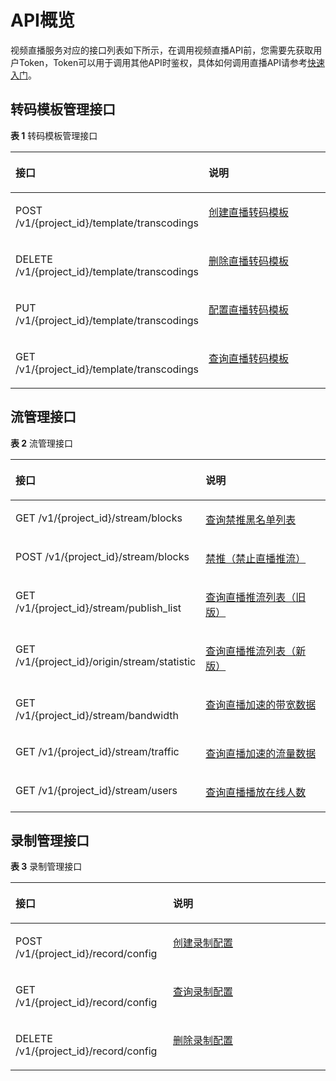 # API概览<a name="topic_live_04_overview_100015"></a>

视频直播服务对应的接口列表如下所示，在调用视频直播API前，您需要先获取用户Token，Token可以用于调用其他API时鉴权，具体如何调用直播API请参考[快速入门](创建转码模板.md)。

## 转码模板管理接口<a name="section1490691275720"></a>

**表 1**  转码模板管理接口

<a name="table182059123588"></a>
<table><thead align="left"><tr id="row1520651265819"><th class="cellrowborder" valign="top" width="50%" id="mcps1.2.3.1.1"><p id="p120881213585"><a name="p120881213585"></a><a name="p120881213585"></a>接口</p>
</th>
<th class="cellrowborder" valign="top" width="50%" id="mcps1.2.3.1.2"><p id="p520851285811"><a name="p520851285811"></a><a name="p520851285811"></a>说明</p>
</th>
</tr>
</thead>
<tbody><tr id="row162091912185820"><td class="cellrowborder" valign="top" width="50%" headers="mcps1.2.3.1.1 "><p id="p621119122585"><a name="p621119122585"></a><a name="p621119122585"></a>POST /v1/{project_id}/template/transcodings</p>
</td>
<td class="cellrowborder" valign="top" width="50%" headers="mcps1.2.3.1.2 "><p id="p32120125581"><a name="p32120125581"></a><a name="p32120125581"></a><a href="创建直播转码模板.md">创建直播转码模板</a></p>
</td>
</tr>
<tr id="row10212111285820"><td class="cellrowborder" valign="top" width="50%" headers="mcps1.2.3.1.1 "><p id="p521341265816"><a name="p521341265816"></a><a name="p521341265816"></a>DELETE /v1/{project_id}/template/transcodings</p>
</td>
<td class="cellrowborder" valign="top" width="50%" headers="mcps1.2.3.1.2 "><p id="p9215201235816"><a name="p9215201235816"></a><a name="p9215201235816"></a><a href="删除直播转码模板.md">删除直播转码模板</a></p>
</td>
</tr>
<tr id="row3216181215580"><td class="cellrowborder" valign="top" width="50%" headers="mcps1.2.3.1.1 "><p id="p18217171217581"><a name="p18217171217581"></a><a name="p18217171217581"></a>PUT /v1/{project_id}/template/transcodings</p>
</td>
<td class="cellrowborder" valign="top" width="50%" headers="mcps1.2.3.1.2 "><p id="p1721961215816"><a name="p1721961215816"></a><a name="p1721961215816"></a><a href="配置直播转码模板.md">配置直播转码模板</a></p>
</td>
</tr>
<tr id="row11219121217581"><td class="cellrowborder" valign="top" width="50%" headers="mcps1.2.3.1.1 "><p id="p9220141220583"><a name="p9220141220583"></a><a name="p9220141220583"></a>GET /v1/{project_id}/template/transcodings</p>
</td>
<td class="cellrowborder" valign="top" width="50%" headers="mcps1.2.3.1.2 "><p id="p522101215584"><a name="p522101215584"></a><a name="p522101215584"></a><a href="查询直播转码模板.md">查询直播转码模板</a></p>
</td>
</tr>
</tbody>
</table>

## 流管理接口<a name="section122718360575"></a>

**表 2**  流管理接口

<a name="table082712210581"></a>
<table><thead align="left"><tr id="row16829162285810"><th class="cellrowborder" valign="top" width="50%" id="mcps1.2.3.1.1"><p id="p1183072218581"><a name="p1183072218581"></a><a name="p1183072218581"></a>接口</p>
</th>
<th class="cellrowborder" valign="top" width="50%" id="mcps1.2.3.1.2"><p id="p48311322205815"><a name="p48311322205815"></a><a name="p48311322205815"></a>说明</p>
</th>
</tr>
</thead>
<tbody><tr id="row1087624920495"><td class="cellrowborder" valign="top" width="50%" headers="mcps1.2.3.1.1 "><p id="p98763498494"><a name="p98763498494"></a><a name="p98763498494"></a>GET /v1/{project_id}/stream/blocks</p>
</td>
<td class="cellrowborder" valign="top" width="50%" headers="mcps1.2.3.1.2 "><p id="p19876114904918"><a name="p19876114904918"></a><a name="p19876114904918"></a><a href="查询禁推黑名单列表.md">查询禁推黑名单列表</a></p>
</td>
</tr>
<tr id="row1784452213584"><td class="cellrowborder" valign="top" width="50%" headers="mcps1.2.3.1.1 "><p id="p9845722125818"><a name="p9845722125818"></a><a name="p9845722125818"></a>POST /v1/{project_id}/stream/blocks</p>
</td>
<td class="cellrowborder" valign="top" width="50%" headers="mcps1.2.3.1.2 "><p id="p18462226585"><a name="p18462226585"></a><a name="p18462226585"></a><a href="禁止直播推流.md">禁推（禁止直播推流）</a></p>
</td>
</tr>
<tr id="row0850202285812"><td class="cellrowborder" valign="top" width="50%" headers="mcps1.2.3.1.1 "><p id="p1485132235810"><a name="p1485132235810"></a><a name="p1485132235810"></a>GET /v1/{project_id}/stream/publish_list</p>
</td>
<td class="cellrowborder" valign="top" width="50%" headers="mcps1.2.3.1.2 "><p id="p26771514111917"><a name="p26771514111917"></a><a name="p26771514111917"></a><a href="查询直播推流列表（旧版）.md">查询直播推流列表（旧版）</a></p>
</td>
</tr>
<tr id="row54941555185111"><td class="cellrowborder" valign="top" width="50%" headers="mcps1.2.3.1.1 "><p id="p16264526528"><a name="p16264526528"></a><a name="p16264526528"></a>GET /v1/{project_id}/origin/stream/statistic</p>
</td>
<td class="cellrowborder" valign="top" width="50%" headers="mcps1.2.3.1.2 "><p id="p249565511513"><a name="p249565511513"></a><a name="p249565511513"></a><a href="查询直播推流列表（新版）.md">查询直播推流列表（新版）</a></p>
</td>
</tr>
<tr id="row985342219586"><td class="cellrowborder" valign="top" width="50%" headers="mcps1.2.3.1.1 "><p id="p1485452214582"><a name="p1485452214582"></a><a name="p1485452214582"></a>GET /v1/{project_id}/stream/bandwidth</p>
</td>
<td class="cellrowborder" valign="top" width="50%" headers="mcps1.2.3.1.2 "><p id="p158553227588"><a name="p158553227588"></a><a name="p158553227588"></a><a href="查询直播加速的带宽数据.md">查询直播加速的带宽数据</a></p>
</td>
</tr>
<tr id="row2855322115811"><td class="cellrowborder" valign="top" width="50%" headers="mcps1.2.3.1.1 "><p id="p8857132211584"><a name="p8857132211584"></a><a name="p8857132211584"></a>GET /v1/{project_id}/stream/traffic</p>
</td>
<td class="cellrowborder" valign="top" width="50%" headers="mcps1.2.3.1.2 "><p id="p138581422195812"><a name="p138581422195812"></a><a name="p138581422195812"></a><a href="查询直播加速的流量数据.md">查询直播加速的流量数据</a></p>
</td>
</tr>
<tr id="row3858422185816"><td class="cellrowborder" valign="top" width="50%" headers="mcps1.2.3.1.1 "><p id="p38582022135817"><a name="p38582022135817"></a><a name="p38582022135817"></a>GET /v1/{project_id}/stream/users</p>
</td>
<td class="cellrowborder" valign="top" width="50%" headers="mcps1.2.3.1.2 "><p id="p1886019228586"><a name="p1886019228586"></a><a name="p1886019228586"></a><a href="查询直播播放在线人数.md">查询直播播放在线人数</a></p>
</td>
</tr>
</tbody>
</table>

## 录制管理接口<a name="section6534185517572"></a>

**表 3**  录制管理接口

<a name="table1991126205713"></a>
<table><thead align="left"><tr id="row16280735710"><th class="cellrowborder" valign="top" width="50%" id="mcps1.2.3.1.1"><p id="p112816711577"><a name="p112816711577"></a><a name="p112816711577"></a>接口</p>
</th>
<th class="cellrowborder" valign="top" width="50%" id="mcps1.2.3.1.2"><p id="p18280785716"><a name="p18280785716"></a><a name="p18280785716"></a>说明</p>
</th>
</tr>
</thead>
<tbody><tr id="row20314717576"><td class="cellrowborder" valign="top" width="50%" headers="mcps1.2.3.1.1 "><p id="p1631177165712"><a name="p1631177165712"></a><a name="p1631177165712"></a>POST /v1/{project_id}/record/config</p>
</td>
<td class="cellrowborder" valign="top" width="50%" headers="mcps1.2.3.1.2 "><p id="p173111785710"><a name="p173111785710"></a><a name="p173111785710"></a><a href="创建录制配置.md">创建录制配置</a></p>
</td>
</tr>
<tr id="row1331775573"><td class="cellrowborder" valign="top" width="50%" headers="mcps1.2.3.1.1 "><p id="p1933197115719"><a name="p1933197115719"></a><a name="p1933197115719"></a>GET /v1/{project_id}/record/config</p>
</td>
<td class="cellrowborder" valign="top" width="50%" headers="mcps1.2.3.1.2 "><p id="p1133873574"><a name="p1133873574"></a><a name="p1133873574"></a><a href="查询录制配置.md">查询录制配置</a></p>
</td>
</tr>
<tr id="row1633071574"><td class="cellrowborder" valign="top" width="50%" headers="mcps1.2.3.1.1 "><p id="p53317710573"><a name="p53317710573"></a><a name="p53317710573"></a>DELETE /v1/{project_id}/record/config</p>
</td>
<td class="cellrowborder" valign="top" width="50%" headers="mcps1.2.3.1.2 "><p id="p13316716571"><a name="p13316716571"></a><a name="p13316716571"></a><a href="删除录制配置.md">删除录制配置</a></p>
</td>
</tr>
</tbody>
</table>

